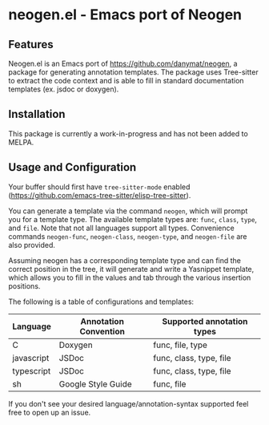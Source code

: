 # neogen.el - Emacs port of Neogen

## Features

Neogen.el is an Emacs port of https://github.com/danymat/neogen, a
package for generating annotation templates.  The package uses
Tree-sitter to extract the code context and is able to fill in
standard documentation templates (ex. jsdoc or doxygen).

## Installation

This package is currently a work-in-progress and has not been added to
MELPA.

## Usage and Configuration

Your buffer should first have `tree-sitter-mode` enabled
(https://github.com/emacs-tree-sitter/elisp-tree-sitter).

You can generate a template via the command `neogen`, which will
prompt you for a template type.  The available template types are:
`func`, `class`, `type`, and `file`.  Note that not all languages
support all types.  Convenience commands `neogen-func`,
`neogen-class`, `neogen-type`, and `neogen-file` are also provided.

Assuming neogen has a corresponding template type and can find the
correct position in the tree, it will generate and write a Yasnippet
template, which allows you to fill in the values and tab through the
various insertion positions.

The following is a table of configurations and templates:

| Language   | Annotation Convention | Supported annotation types |
|------------|-----------------------|----------------------------|
| C          | Doxygen               | func, file, type           |
| javascript | JSDoc                 | func, class, type, file    |
| typescript | JSDoc                 | func, class, type, file    |
| sh         | Google Style Guide    | func, file                 |

If you don't see your desired language/annotation-syntax supported
feel free to open up an issue.
